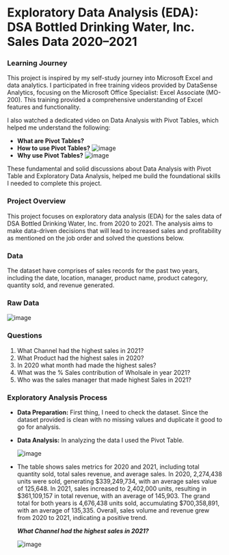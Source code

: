 # Exploratory Data Analysis (EDA): DSA Bottled Drinking Water, Inc. Sales Data 2020–2021

### Learning Journey
This project is inspired by my self-study journey into Microsoft Excel and data analytics. I participated in free training videos provided by DataSense Analytics, focusing on the Microsoft Office Specialist: Excel Associate (MO-200). This training provided a comprehensive understanding of Excel features and functionality.

I also watched a dedicated video on Data Analysis with Pivot Tables, which helped me understand the following:
- **What are Pivot Tables?**
- **How to use Pivot Tables?**
  ![image](https://github.com/marymaerasga/Exploratory-Data-Analysis-with-Pivot-Table-in-Action-/assets/86357387/038ddfd6-18b4-4ec9-b6f2-fc3e9cd273ae)
- **Why use Pivot Tables?**
  ![image](https://github.com/marymaerasga/Exploratory-Data-Analysis-with-Pivot-Table-in-Action-/assets/86357387/e136eddd-0c78-4cd1-a32c-feacd78263da)

These fundamental and solid discussions about Data Analysis with Pivot Table and Exploratory Data Analysis, helped me build the foundational skills I needed to complete this project.

### Project Overview
This project focuses on exploratory data analysis (EDA) for the sales data of DSA Bottled Drinking Water, Inc. from 2020 to 2021. The analysis aims to make data-driven decisions that will lead to increased sales and profitability as mentioned on the job order and solved the questions below.

### Data 
The dataset have comprises of sales records for the past two years, including the date, location, manager, product name, product category, quantity sold, and revenue generated.

### Raw Data
![image](https://github.com/marymaerasga/Exploratory-Data-Analysis-with-Pivot-Table-in-Action-/assets/86357387/3a41e17f-a8bd-4970-811f-74f4a3a13bcc)

### Questions
1. What Channel had the highest sales in 2021?
2. What Product had the highest sales in 2020?
3. In 2020 what month had made the highest sales?
4. What was the % Sales contribution of Wholsale in year 2021?
5. Who was the sales manager that made highest Sales in 2021?

### Exploratory Analysis Process
- **Data Preparation:**
  First thing, I need to check the dataset. Since the dataset provided is clean with no missing values and duplicate it good to go for analysis.
- **Data Analysis:**
  In analyzing the data I used the Pivot Table.
  
  ![image](https://github.com/marymaerasga/Exploratory-Data-Analysis-with-Pivot-Table-in-Action-/assets/86357387/4063d1af-2941-424a-b6e4-9b3c37a35b9a)
- The table shows sales metrics for 2020 and 2021, including total quantity sold, total sales revenue, and average sales. In 2020, 2,274,438 units were sold, generating $339,249,734, with an average sales value of 125,648. In 2021, sales increased to 2,402,000 units, resulting in $361,109,157 in total revenue, with an average of 145,903. The grand total for both years is 4,676,438 units sold, accumulating $700,358,891, with an average of 135,335. Overall, sales volume and revenue grew from 2020 to 2021, indicating a positive trend.			

  ***What Channel had the highest sales in 2021?***
  
  ![image](https://github.com/marymaerasga/Exploratory-Data-Analysis-with-Pivot-Table-in-Action-/assets/86357387/837403ac-c69e-45ca-803b-056bd4973f8c)


  
  



